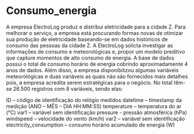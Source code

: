 # Consumo_energia
A empresa ElectroLog produz e distribui eletricidade para a cidade Z. Para melhorar o serviço, a empresa está procurando formas novas de otimizar sua produção de eletricidade baseando-se em dados históricos de consumo das pessoas da cidade Z. A ElectroLog solicta investigar as informações de consumo e meteorológicas e, propor um modelo preditivo que capture momentos de alto consumo de energia. A base de dados possui o total de consumo horário de energia cobrindo aproximadamente 4 anos de dados. Além disso, a empresa disponibilizou algumas variáveis meteorológicas e duas variáveis as quais não são fornecidos mais detalhes pois, a empresa acredita serem estratégicas para o negócio. No total têm-se 26.500 registros com 8 variáveis, sendo elas: 
 
ID – código de identificação do relógio medidos
datetime – timestamp da medição (ANO – MÊS – DIA HH:MM:SS)
temperature – temperatura do ar (°C) var1 – variável sem identificação 
pressure - pressão atmosférica (hPa) 
windspeed – velocidade do vento (km/h) 
var2 – variável sem identificação  electricity_consumption – consumo horário acumulado de energia (W) 
